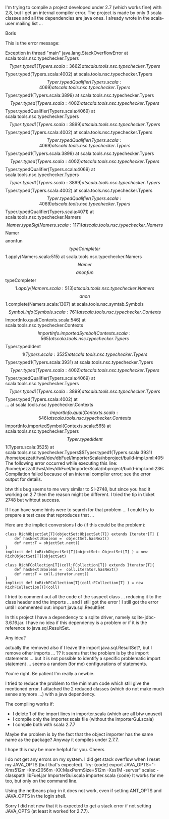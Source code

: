I'm trying to compile a project developed under 2.7  (which works fine)  with 2.8, but I get an internal compiler error.
The project is made by only 3 scala classes and all the dependencies are java ones. I already wrote in the scala-user mailing list ...

Boris

This is the error message:

Exception in thread "main" java.lang.StackOverflowError
        at scala.tools.nsc.typechecker.Typers$$Typer.typed1(Typers.scala:3662)
        at scala.tools.nsc.typechecker.Typers$$Typer.typed(Typers.scala:4002)
        at scala.tools.nsc.typechecker.Typers$$Typer.typedQualifier(Typers.scala:4069)
        at scala.tools.nsc.typechecker.Typers$$Typer.typed1(Typers.scala:3899)
        at scala.tools.nsc.typechecker.Typers$$Typer.typed(Typers.scala:4002)
        at scala.tools.nsc.typechecker.Typers$$Typer.typedQualifier(Typers.scala:4069)
        at scala.tools.nsc.typechecker.Typers$$Typer.typed1(Typers.scala:3899)
        at scala.tools.nsc.typechecker.Typers$$Typer.typed(Typers.scala:4002)
        at scala.tools.nsc.typechecker.Typers$$Typer.typedQualifier(Typers.scala:4069)
        at scala.tools.nsc.typechecker.Typers$$Typer.typed1(Typers.scala:3899)
        at scala.tools.nsc.typechecker.Typers$$Typer.typed(Typers.scala:4002)
        at scala.tools.nsc.typechecker.Typers$$Typer.typedQualifier(Typers.scala:4069)
        at scala.tools.nsc.typechecker.Typers$$Typer.typed1(Typers.scala:3899)
        at scala.tools.nsc.typechecker.Typers$$Typer.typed(Typers.scala:4002)
        at scala.tools.nsc.typechecker.Typers$$Typer.typedQualifier(Typers.scala:4069)
        at scala.tools.nsc.typechecker.Typers$$Typer.typedQualifier(Typers.scala:4071)
        at scala.tools.nsc.typechecker.Namers$$Namer.typeSig(Namers.scala:1171)
        at scala.tools.nsc.typechecker.Namers$$Namer$$$$anonfun$$typeCompleter$$1.apply(Namers.scala:515)
        at scala.tools.nsc.typechecker.Namers$$Namer$$$$anonfun$$typeCompleter$$1.apply(Namers.scala:513)
        at scala.tools.nsc.typechecker.Namers$$$$anon$$1.complete(Namers.scala:1307)
        at scala.tools.nsc.symtab.Symbols$$Symbol.info(Symbols.scala:761)
        at scala.tools.nsc.typechecker.Contexts$$ImportInfo.qual(Contexts.scala:546)
        at scala.tools.nsc.typechecker.Contexts$$ImportInfo.importedSymbol(Contexts.scala:565)
        at scala.tools.nsc.typechecker.Typers$$Typer.typedIdent$$1(Typers.scala:3525)
        at scala.tools.nsc.typechecker.Typers$$Typer.typed1(Typers.scala:3931)
        at scala.tools.nsc.typechecker.Typers$$Typer.typed(Typers.scala:4002)
        at scala.tools.nsc.typechecker.Typers$$Typer.typedQualifier(Typers.scala:4069)
        at scala.tools.nsc.typechecker.Typers$$Typer.typed1(Typers.scala:3899)
        at scala.tools.nsc.typechecker.Typers$$Typer.typed(Typers.scala:4002)
        at  
...
        at scala.tools.nsc.typechecker.Contexts$$ImportInfo.qual(Contexts.scala:546)
        at scala.tools.nsc.typechecker.Contexts$$ImportInfo.importedSymbol(Contexts.scala:565)
        at scala.tools.nsc.typechecker.Typers$$Typer.typedIdent$$1(Typers.scala:3525)
        at scala.tools.nsc.typechecker.Typers$$Typer.typed1(Typers.scala:3931)
/home/pezzatti/wsl/dev/dbFuel/ImporterScala/nbproject/build-impl.xml:405: The following error occurred while executing this line:
/home/pezzatti/wsl/dev/dbFuel/ImporterScala/nbproject/build-impl.xml:236: Compilation failed because of an internal compiler error; see the error output for details.



btw this bug seems to me very similar to SI-2748, but since you had it working on 2.7 then the reason might be different. 
I tried the tip in ticket 2748 but wihtout success.

If I can have some hints were to search for that problem ... I could try to prepare a test case that reproduces that ...

Here are the implicit conversions I do (if this could be the problem):

    class RichObjectSet[T](objectSet:ObjectSet[T]) extends Iterator[T] {
        def hasNext:Boolean =  objectSet.hasNext()
        def next:T = objectSet.next()
    }
    implicit def toRichObjectSet[T](objectSet: ObjectSet[T] ) = new RichObjectSet[T](objectSet)

    class RichFCollection[T](coll:FCollection[T]) extends Iterator[T]{
        def hasNext:Boolean =  coll.iterator.hasNext()
        def next:T = coll.iterator.next()
    }
    implicit def toRichFCollection[T](coll:FCollection[T] ) = new RichFCollection[T](coll)

I tried to comment out all the code of the suspect class ... reducing it to the class header and the imports ... and I still got the error !
I still got the error until I commented out:
  import java.sql.ResultSet

In this project I have a dependency to a sqlite driver, namely sqlite-jdbc-3.6.16.jar.
I have no idea if this dependency is a problem or if it is the reference to java.sql.ResultSet.

Any idea?



actually the removed also if I leave the import java.sql.ResultSet?, but I remove other imports ... ?? 
It seems that the problem is by the import statements ... but it is not possible to identify a specific problematic import statement ... seems a random (for me) configurations of statements.


You're right. Be patient I'm really a newbie.

I tried to reduce the problem to the minimum code which still give the mentioned error. I attached the 2 reduced classes (which do not make much sense anymore ...) with a java dependency.

The compiling works if:
- I delete 1 of the import lines in importer.scala   (which are all btw unused)
- I compile only the importer.scala file (without the importerGui.scala)
- I compile both with scala 2.7.7

Maybe the problem is by the fact that the object importer has the same name as the package? Anyway it compiles under 2.7.7.

I hope this may be more helpful for you.
Cheers


I do not get any errors on my system. I did get stack overflow when I reset my JAVA_OPTS (but that's expected).
Try:
{code}
export JAVA_OPTS="-Xms512m -Xmx2056m -XX:MaxPermSize=512m -Xss1M -server"
scalac -classpath libFuel.jar ImporterGui.scala importer.scala
{code}
It works for me too, but only on the command line. 

Using the netbeans plug-in it does not work, even if setting ANT_OPTS and JAVA_OPTS in the login shell.

Sorry I did not new that it is expected to get a stack error if not setting JAVA_OPTS (at least it worked for 2.7.7).
